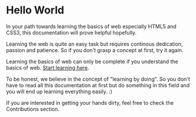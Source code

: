 # Hello World

In your path towards learning the basics of web especially HTML5 and CSS3, this documentation will prove helpful hopefully.

Learning the web is quite an easy task but requires continous dedication, passion and patience. So if you don't grasp a concept at first, try it again.

Learning the basics of web can only be complete if you understand the basics of web. [Start learning here](https://developer.mozilla.org/en-US/docs/Learn/Common_questions/How_does_the_Internet_work).

To be honest, we believe in the concept of "learning by doing". So you don't have to read all this documentation at first but do something in this field and you will end up learning everything easily. :)

If you are interested in getting your hands dirty, feel free to check the Contributions section.
